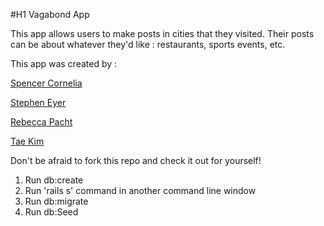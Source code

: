 #H1 Vagabond App

This app allows users to make posts in cities that they visited.  Their posts can be about whatever they'd like : restaurants, sports events, etc.  

This app was created by :

[Spencer Cornelia](https://www.linkedin.com/in/spencercornelia)

[Stephen Eyer](https://www.linkedin.com/profile/view?id=33581706&authType=NAME_SEARCH&authToken=j82B&locale=en_US&trk=tyah&trkInfo=clickedVertical%3Amynetwork%2Cidx%3A1-1-1%2CtarId%3A1434678896581%2Ctas%3Astephen)

[Rebecca Pacht](https://www.linkedin.com/profile/view?id=383033780&authType=NAME_SEARCH&authToken=aIFp&locale=en_US&trk=tyah&trkInfo=clickedVertical%3Amynetwork%2Cidx%3A1-2-2%2CtarId%3A1434678914803%2Ctas%3Arebecca)

[Tae Kim](https://www.linkedin.com/profile/view?id=407947119&authType=NAME_SEARCH&authToken=atWI&locale=en_US&trk=tyah&trkInfo=clickedVertical%3Amynetwork%2Cidx%3A2-1-2%2CtarId%3A1434678932716%2Ctas%3Atae%20)

Don't be afraid to fork this repo and check it out for yourself!

1. Run db:create
2. Run 'rails s' command in another command line window
3. Run db:migrate
4. Run db:Seed


